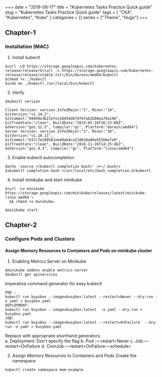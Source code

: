+++
date = "2019-06-17"
title = "Kubernetes Tasks Practice Quick guide"
slug = "Kubernetes Tasks Practice Quick guide"
tags = [
    "CKA",
    "Kubernetes",
    "Kube"
]
categories = []
series = ["Theme", "Hugo"]
+++


## Chapter-1
### Installation (MAC)

1. Install kubectl
```
$curl -LO https://storage.googleapis.com/kubernetes-release/release/$(curl -s https://storage.googleapis.com/kubernetes-release/release/stable.txt)/bin/darwin/amd64/kubectl
$chmod +x ./kubectl
$sudo mv ./kubectl /usr/local/bin/kubectl
```
2. Verify
```
$kubectl version

Client Version: version.Info{Major:"1", Minor:"14", GitVersion:"v1.14.2", GitCommit:"66049e3b21efe110454d67df4fa62b08ea79a19b", GitTreeState:"clean", BuildDate:"2019-05-16T16:23:09Z", GoVersion:"go1.12.5", Compiler:"gc", Platform:"darwin/amd64"}
Server Version: version.Info{Major:"1", Minor:"10", GitVersion:"v1.10.11", GitCommit:"637c7e288581ee40ab4ca210618a89a555b6e7e9", GitTreeState:"clean", BuildDate:"2018-11-26T14:25:46Z", GoVersion:"go1.9.3", Compiler:"gc", Platform:"linux/amd64"}
```
3. Enable kubectl autocompletion
```
$echo 'source <(kubectl completion bash)' >>~/.bashrc
$skubectl completion bash >/usr/local/etc/bash_completion.d/kubectl
```
4. Install minikube and start minikube
```
$curl -Lo minikube https://storage.googleapis.com/minikube/releases/latest/minikube-linux-amd64 \
  && chmod +x minikube;

$minikube start
```

## Chapter-2
### Configure Pods and Clusters

#### Assign Memory Resources to Containers and Pods on minikube cluster
1. Enabling Metrics Server on Minikube
```
$minikube addons enable metrics-server
$kubectl get apiservices
```

Imperative command generator for easy kubectl 
```
POD :
kubectl run buysbox --image=busybox:latest --restart=Never --dry-run -o yaml > busybox.yaml
DEPLOYMENT:
kubectl run buysbox --image=busybox:latest  -o yaml --dry-run > busybox.yaml
JOB:
kubectl run buysbox --image=busybox:latest --restart=OnFailure  --dry-run -o yaml > busybox.yaml
```
Replace with appropriate shorthand generators.  
a. Deployment: Don’t specify the flag
b. Pod : — restart=Never
c. Job: — restart=OnFailure
d. CronJob: — restart=OnFailure — schedule=<some cron expression>

2. Assign Memory Resources to Containers and Pods
Create the namespace
```
kubectl create namespace mem-example
```



